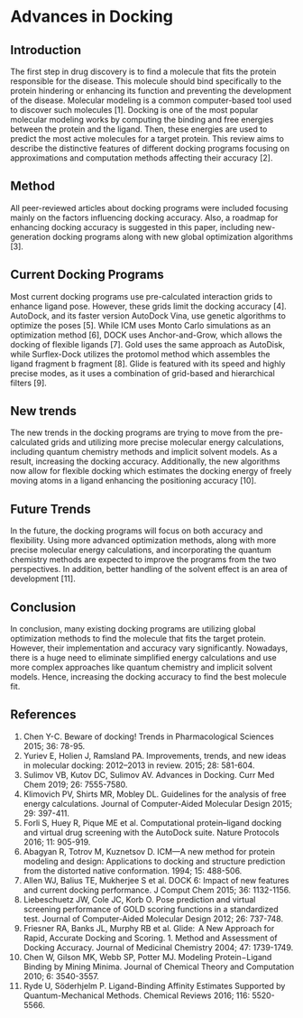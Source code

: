 # Advances in Docking

## Introduction
The first step in drug discovery is to find a molecule that fits the protein responsible for the disease. This molecule should bind specifically to the protein hindering or enhancing its function and preventing the development of the disease. Molecular modeling is a common computer-based tool used to discover such molecules [1]. Docking is one of the most popular molecular modeling works by computing the binding and free energies between the protein and the ligand. Then, these energies are used to predict the most active molecules for a target protein. This review aims to describe the distinctive features of different docking programs focusing on approximations and computation methods affecting their accuracy [2]. 

## Method
All peer-reviewed articles about docking programs were included focusing mainly on the factors influencing docking accuracy. Also, a roadmap for enhancing docking accuracy is suggested in this paper, including new-generation docking programs along with new global optimization algorithms [3]. 

## Current Docking Programs
Most current docking programs use pre-calculated interaction grids to enhance ligand pose. However, these grids limit the docking accuracy [4]. AutoDock, and its faster version AutoDock Vina, use genetic algorithms to optimize the poses [5]. While ICM uses Monto Carlo simulations as an optimization method [6], DOCK uses Anchor-and-Grow, which allows the docking of flexible ligands [7]. Gold uses the same approach as AutoDisk, while Surflex-Dock utilizes the protomol method which assembles the ligand fragment b fragment [8]. Glide is featured with its speed and highly precise modes, as it uses a combination of grid-based and hierarchical filters [9].

## New trends
The new trends in the docking programs are trying to move from the pre-calculated grids and utilizing more precise molecular energy calculations, including quantum chemistry methods and implicit solvent models. As a result, increasing the docking accuracy. Additionally, the new algorithms now allow for flexible docking which estimates the docking energy of freely moving atoms in a ligand enhancing the positioning accuracy [10]. 

## Future Trends
In the future, the docking programs will focus on both accuracy and flexibility. Using more advanced optimization methods, along with more precise molecular energy calculations, and incorporating the quantum chemistry methods are expected to improve the programs from the two perspectives. In addition, better handling of the solvent effect is an area of development [11].

## Conclusion
In conclusion, many existing docking programs are utilizing global optimization methods to find the molecule that fits the target protein. However, their implementation and accuracy vary significantly. Nowadays, there is a huge need to eliminate simplified energy calculations and use more complex approaches like quantum chemistry and implicit solvent models. Hence, increasing the docking accuracy to find the best molecule fit.

## References 

1.	Chen Y-C. Beware of docking! Trends in Pharmacological Sciences 2015; 36: 78-95.
2.	Yuriev E, Holien J, Ramsland PA. Improvements, trends, and new ideas in molecular docking: 2012–2013 in review. 2015; 28: 581-604.
3.	Sulimov VB, Kutov DC, Sulimov AV. Advances in Docking. Curr Med Chem 2019; 26: 7555-7580.
4.	Klimovich PV, Shirts MR, Mobley DL. Guidelines for the analysis of free energy calculations. Journal of Computer-Aided Molecular Design 2015; 29: 397-411.
5.	Forli S, Huey R, Pique ME et al. Computational protein–ligand docking and virtual drug screening with the AutoDock suite. Nature Protocols 2016; 11: 905-919.
6.	Abagyan R, Totrov M, Kuznetsov D. ICM—A new method for protein modeling and design: Applications to docking and structure prediction from the distorted native conformation. 1994; 15: 488-506.
7.	Allen WJ, Balius TE, Mukherjee S et al. DOCK 6: Impact of new features and current docking performance. J Comput Chem 2015; 36: 1132-1156.
8.	Liebeschuetz JW, Cole JC, Korb O. Pose prediction and virtual screening performance of GOLD scoring functions in a standardized test. Journal of Computer-Aided Molecular Design 2012; 26: 737-748.
9.	Friesner RA, Banks JL, Murphy RB et al. Glide:  A New Approach for Rapid, Accurate Docking and Scoring. 1. Method and Assessment of Docking Accuracy. Journal of Medicinal Chemistry 2004; 47: 1739-1749.
10.	Chen W, Gilson MK, Webb SP, Potter MJ. Modeling Protein−Ligand Binding by Mining Minima. Journal of Chemical Theory and Computation 2010; 6: 3540-3557.
11.	Ryde U, Söderhjelm P. Ligand-Binding Affinity Estimates Supported by Quantum-Mechanical Methods. Chemical Reviews 2016; 116: 5520-5566.

